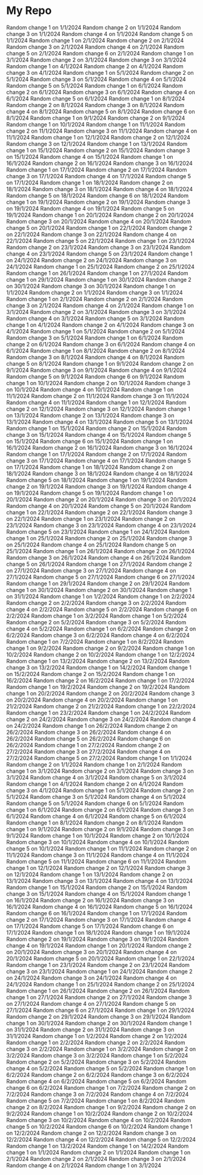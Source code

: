 # My Repo

Random change 1 on 1/1/2024
Random change 2 on 1/1/2024
Random change 3 on 1/1/2024
Random change 4 on 1/1/2024
Random change 5 on 1/1/2024
Random change 1 on 2/1/2024
Random change 2 on 2/1/2024
Random change 3 on 2/1/2024
Random change 4 on 2/1/2024
Random change 5 on 2/1/2024
Random change 6 on 2/1/2024
Random change 1 on 3/1/2024
Random change 2 on 3/1/2024
Random change 3 on 3/1/2024
Random change 1 on 4/1/2024
Random change 2 on 4/1/2024
Random change 3 on 4/1/2024
Random change 1 on 5/1/2024
Random change 2 on 5/1/2024
Random change 3 on 5/1/2024
Random change 4 on 5/1/2024
Random change 5 on 5/1/2024
Random change 1 on 6/1/2024
Random change 2 on 6/1/2024
Random change 3 on 6/1/2024
Random change 4 on 6/1/2024
Random change 5 on 6/1/2024
Random change 1 on 8/1/2024
Random change 2 on 8/1/2024
Random change 3 on 8/1/2024
Random change 4 on 8/1/2024
Random change 5 on 8/1/2024
Random change 6 on 8/1/2024
Random change 1 on 9/1/2024
Random change 2 on 9/1/2024
Random change 1 on 10/1/2024
Random change 1 on 11/1/2024
Random change 2 on 11/1/2024
Random change 3 on 11/1/2024
Random change 4 on 11/1/2024
Random change 1 on 12/1/2024
Random change 2 on 12/1/2024
Random change 3 on 12/1/2024
Random change 1 on 13/1/2024
Random change 1 on 15/1/2024
Random change 2 on 15/1/2024
Random change 3 on 15/1/2024
Random change 4 on 15/1/2024
Random change 1 on 16/1/2024
Random change 2 on 16/1/2024
Random change 3 on 16/1/2024
Random change 1 on 17/1/2024
Random change 2 on 17/1/2024
Random change 3 on 17/1/2024
Random change 4 on 17/1/2024
Random change 5 on 17/1/2024
Random change 1 on 18/1/2024
Random change 2 on 18/1/2024
Random change 3 on 18/1/2024
Random change 4 on 18/1/2024
Random change 5 on 18/1/2024
Random change 6 on 18/1/2024
Random change 1 on 19/1/2024
Random change 2 on 19/1/2024
Random change 3 on 19/1/2024
Random change 4 on 19/1/2024
Random change 5 on 19/1/2024
Random change 1 on 20/1/2024
Random change 2 on 20/1/2024
Random change 3 on 20/1/2024
Random change 4 on 20/1/2024
Random change 5 on 20/1/2024
Random change 1 on 22/1/2024
Random change 2 on 22/1/2024
Random change 3 on 22/1/2024
Random change 4 on 22/1/2024
Random change 5 on 22/1/2024
Random change 1 on 23/1/2024
Random change 2 on 23/1/2024
Random change 3 on 23/1/2024
Random change 4 on 23/1/2024
Random change 5 on 23/1/2024
Random change 1 on 24/1/2024
Random change 2 on 24/1/2024
Random change 3 on 24/1/2024
Random change 1 on 25/1/2024
Random change 2 on 25/1/2024
Random change 1 on 26/1/2024
Random change 1 on 27/1/2024
Random change 1 on 29/1/2024
Random change 1 on 30/1/2024
Random change 2 on 30/1/2024
Random change 3 on 30/1/2024
Random change 1 on 1/1/2024
Random change 2 on 1/1/2024
Random change 3 on 1/1/2024
Random change 1 on 2/1/2024
Random change 2 on 2/1/2024
Random change 3 on 2/1/2024
Random change 4 on 2/1/2024
Random change 1 on 3/1/2024
Random change 2 on 3/1/2024
Random change 3 on 3/1/2024
Random change 4 on 3/1/2024
Random change 5 on 3/1/2024
Random change 1 on 4/1/2024
Random change 2 on 4/1/2024
Random change 3 on 4/1/2024
Random change 1 on 5/1/2024
Random change 2 on 5/1/2024
Random change 3 on 5/1/2024
Random change 1 on 6/1/2024
Random change 2 on 6/1/2024
Random change 3 on 6/1/2024
Random change 4 on 6/1/2024
Random change 1 on 8/1/2024
Random change 2 on 8/1/2024
Random change 3 on 8/1/2024
Random change 4 on 8/1/2024
Random change 5 on 8/1/2024
Random change 1 on 9/1/2024
Random change 2 on 9/1/2024
Random change 3 on 9/1/2024
Random change 4 on 9/1/2024
Random change 5 on 9/1/2024
Random change 6 on 9/1/2024
Random change 1 on 10/1/2024
Random change 2 on 10/1/2024
Random change 3 on 10/1/2024
Random change 4 on 10/1/2024
Random change 1 on 11/1/2024
Random change 2 on 11/1/2024
Random change 3 on 11/1/2024
Random change 4 on 11/1/2024
Random change 1 on 12/1/2024
Random change 2 on 12/1/2024
Random change 3 on 12/1/2024
Random change 1 on 13/1/2024
Random change 2 on 13/1/2024
Random change 3 on 13/1/2024
Random change 4 on 13/1/2024
Random change 5 on 13/1/2024
Random change 1 on 15/1/2024
Random change 2 on 15/1/2024
Random change 3 on 15/1/2024
Random change 4 on 15/1/2024
Random change 5 on 15/1/2024
Random change 6 on 15/1/2024
Random change 1 on 16/1/2024
Random change 2 on 16/1/2024
Random change 3 on 16/1/2024
Random change 1 on 17/1/2024
Random change 2 on 17/1/2024
Random change 3 on 17/1/2024
Random change 4 on 17/1/2024
Random change 5 on 17/1/2024
Random change 1 on 18/1/2024
Random change 2 on 18/1/2024
Random change 3 on 18/1/2024
Random change 4 on 18/1/2024
Random change 5 on 18/1/2024
Random change 1 on 19/1/2024
Random change 2 on 19/1/2024
Random change 3 on 19/1/2024
Random change 4 on 19/1/2024
Random change 5 on 19/1/2024
Random change 1 on 20/1/2024
Random change 2 on 20/1/2024
Random change 3 on 20/1/2024
Random change 4 on 20/1/2024
Random change 5 on 20/1/2024
Random change 1 on 22/1/2024
Random change 2 on 22/1/2024
Random change 3 on 22/1/2024
Random change 1 on 23/1/2024
Random change 2 on 23/1/2024
Random change 3 on 23/1/2024
Random change 4 on 23/1/2024
Random change 5 on 23/1/2024
Random change 1 on 24/1/2024
Random change 1 on 25/1/2024
Random change 2 on 25/1/2024
Random change 3 on 25/1/2024
Random change 4 on 25/1/2024
Random change 5 on 25/1/2024
Random change 1 on 26/1/2024
Random change 2 on 26/1/2024
Random change 3 on 26/1/2024
Random change 4 on 26/1/2024
Random change 5 on 26/1/2024
Random change 1 on 27/1/2024
Random change 2 on 27/1/2024
Random change 3 on 27/1/2024
Random change 4 on 27/1/2024
Random change 5 on 27/1/2024
Random change 6 on 27/1/2024
Random change 1 on 29/1/2024
Random change 2 on 29/1/2024
Random change 1 on 30/1/2024
Random change 2 on 30/1/2024
Random change 1 on 31/1/2024
Random change 1 on 1/2/2024
Random change 1 on 2/2/2024
Random change 2 on 2/2/2024
Random change 3 on 2/2/2024
Random change 4 on 2/2/2024
Random change 5 on 2/2/2024
Random change 6 on 2/2/2024
Random change 1 on 3/2/2024
Random change 1 on 5/2/2024
Random change 2 on 5/2/2024
Random change 3 on 5/2/2024
Random change 4 on 5/2/2024
Random change 1 on 6/2/2024
Random change 2 on 6/2/2024
Random change 3 on 6/2/2024
Random change 4 on 6/2/2024
Random change 1 on 7/2/2024
Random change 1 on 8/2/2024
Random change 1 on 9/2/2024
Random change 2 on 9/2/2024
Random change 1 on 10/2/2024
Random change 2 on 10/2/2024
Random change 1 on 12/2/2024
Random change 1 on 13/2/2024
Random change 2 on 13/2/2024
Random change 3 on 13/2/2024
Random change 1 on 14/2/2024
Random change 1 on 15/2/2024
Random change 2 on 15/2/2024
Random change 1 on 16/2/2024
Random change 2 on 16/2/2024
Random change 1 on 17/2/2024
Random change 1 on 19/2/2024
Random change 2 on 19/2/2024
Random change 1 on 20/2/2024
Random change 2 on 20/2/2024
Random change 3 on 20/2/2024
Random change 4 on 20/2/2024
Random change 1 on 21/2/2024
Random change 2 on 21/2/2024
Random change 1 on 22/2/2024
Random change 1 on 23/2/2024
Random change 1 on 24/2/2024
Random change 2 on 24/2/2024
Random change 3 on 24/2/2024
Random change 4 on 24/2/2024
Random change 1 on 26/2/2024
Random change 2 on 26/2/2024
Random change 3 on 26/2/2024
Random change 4 on 26/2/2024
Random change 5 on 26/2/2024
Random change 6 on 26/2/2024
Random change 1 on 27/2/2024
Random change 2 on 27/2/2024
Random change 3 on 27/2/2024
Random change 4 on 27/2/2024
Random change 5 on 27/2/2024
Random change 1 on 1/1/2024
Random change 2 on 1/1/2024
Random change 1 on 2/1/2024
Random change 1 on 3/1/2024
Random change 2 on 3/1/2024
Random change 3 on 3/1/2024
Random change 4 on 3/1/2024
Random change 5 on 3/1/2024
Random change 1 on 4/1/2024
Random change 2 on 4/1/2024
Random change 3 on 4/1/2024
Random change 1 on 5/1/2024
Random change 2 on 5/1/2024
Random change 3 on 5/1/2024
Random change 4 on 5/1/2024
Random change 5 on 5/1/2024
Random change 6 on 5/1/2024
Random change 1 on 6/1/2024
Random change 2 on 6/1/2024
Random change 3 on 6/1/2024
Random change 4 on 6/1/2024
Random change 5 on 6/1/2024
Random change 1 on 8/1/2024
Random change 2 on 8/1/2024
Random change 1 on 9/1/2024
Random change 2 on 9/1/2024
Random change 3 on 9/1/2024
Random change 1 on 10/1/2024
Random change 2 on 10/1/2024
Random change 3 on 10/1/2024
Random change 4 on 10/1/2024
Random change 5 on 10/1/2024
Random change 1 on 11/1/2024
Random change 2 on 11/1/2024
Random change 3 on 11/1/2024
Random change 4 on 11/1/2024
Random change 5 on 11/1/2024
Random change 6 on 11/1/2024
Random change 1 on 12/1/2024
Random change 2 on 12/1/2024
Random change 3 on 12/1/2024
Random change 1 on 13/1/2024
Random change 2 on 13/1/2024
Random change 3 on 13/1/2024
Random change 4 on 13/1/2024
Random change 1 on 15/1/2024
Random change 2 on 15/1/2024
Random change 3 on 15/1/2024
Random change 4 on 15/1/2024
Random change 1 on 16/1/2024
Random change 2 on 16/1/2024
Random change 3 on 16/1/2024
Random change 4 on 16/1/2024
Random change 5 on 16/1/2024
Random change 6 on 16/1/2024
Random change 1 on 17/1/2024
Random change 2 on 17/1/2024
Random change 3 on 17/1/2024
Random change 4 on 17/1/2024
Random change 5 on 17/1/2024
Random change 6 on 17/1/2024
Random change 1 on 18/1/2024
Random change 1 on 19/1/2024
Random change 2 on 19/1/2024
Random change 3 on 19/1/2024
Random change 4 on 19/1/2024
Random change 1 on 20/1/2024
Random change 2 on 20/1/2024
Random change 3 on 20/1/2024
Random change 4 on 20/1/2024
Random change 5 on 20/1/2024
Random change 1 on 22/1/2024
Random change 1 on 23/1/2024
Random change 2 on 23/1/2024
Random change 3 on 23/1/2024
Random change 1 on 24/1/2024
Random change 2 on 24/1/2024
Random change 3 on 24/1/2024
Random change 4 on 24/1/2024
Random change 1 on 25/1/2024
Random change 2 on 25/1/2024
Random change 1 on 26/1/2024
Random change 2 on 26/1/2024
Random change 1 on 27/1/2024
Random change 2 on 27/1/2024
Random change 3 on 27/1/2024
Random change 4 on 27/1/2024
Random change 5 on 27/1/2024
Random change 6 on 27/1/2024
Random change 1 on 29/1/2024
Random change 2 on 29/1/2024
Random change 3 on 29/1/2024
Random change 1 on 30/1/2024
Random change 2 on 30/1/2024
Random change 1 on 31/1/2024
Random change 2 on 31/1/2024
Random change 3 on 31/1/2024
Random change 1 on 1/2/2024
Random change 2 on 1/2/2024
Random change 1 on 2/2/2024
Random change 2 on 2/2/2024
Random change 3 on 2/2/2024
Random change 1 on 3/2/2024
Random change 2 on 3/2/2024
Random change 3 on 3/2/2024
Random change 1 on 5/2/2024
Random change 2 on 5/2/2024
Random change 3 on 5/2/2024
Random change 4 on 5/2/2024
Random change 5 on 5/2/2024
Random change 1 on 6/2/2024
Random change 2 on 6/2/2024
Random change 3 on 6/2/2024
Random change 4 on 6/2/2024
Random change 5 on 6/2/2024
Random change 6 on 6/2/2024
Random change 1 on 7/2/2024
Random change 2 on 7/2/2024
Random change 3 on 7/2/2024
Random change 4 on 7/2/2024
Random change 5 on 7/2/2024
Random change 1 on 8/2/2024
Random change 2 on 8/2/2024
Random change 1 on 9/2/2024
Random change 2 on 9/2/2024
Random change 1 on 10/2/2024
Random change 2 on 10/2/2024
Random change 3 on 10/2/2024
Random change 4 on 10/2/2024
Random change 5 on 10/2/2024
Random change 6 on 10/2/2024
Random change 1 on 12/2/2024
Random change 2 on 12/2/2024
Random change 3 on 12/2/2024
Random change 4 on 12/2/2024
Random change 5 on 12/2/2024
Random change 1 on 13/2/2024
Random change 1 on 14/2/2024
Random change 1 on 1/1/2024
Random change 2 on 1/1/2024
Random change 1 on 2/1/2024
Random change 2 on 2/1/2024
Random change 3 on 2/1/2024
Random change 4 on 2/1/2024
Random change 1 on 3/1/2024